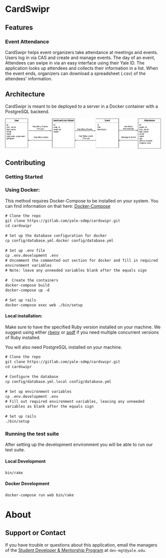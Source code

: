 # CardSwipr
## Features
### Event Attendance
CardSwipr helps event organizers take attendance at meetings and events. Users log in via CAS and create and manage events. The day of an event, Attendees can swipe in via an easy interface using their Yale ID. The application looks up attendees and collects their information in a list. When the event ends, organizers can download a spreadsheet (.csv) of the attendees' information.

## Architecture
CardSwipr is meant to be deployed to a server in a Docker container with a PostgreSQL backend.

![Data Architecture Model](READMEImages/CardSwipr_Data_Model.png)

## Contributing
### Getting Started

### Using Docker:
This method requires Docker-Compose to be installed on your system. You can find information on that here: [Docker-Compose](https://github.com/Yelp/docker-compose/blob/master/docs/install.md)

```
# Clone the repo
git clone https://gitlab.com/yale-sdmp/cardswipr.git
cd cardswipr

# Set up the database configuration for docker
cp config/database.yml.docker config/database.yml

# Set up .env file
cp .env.development .env
# Uncomment the commented out section for docker and fill in required environment variables
# Note: leave any unneeded variables blank after the equals sign

#  Create the containers
docker-compose build
docker-compose up -d

# Set up rails
docker-compose exec web ./bin/setup
```

#### Local installation:
Make sure to have the specified Ruby version installed on your machine. We suggest using either [rbenv](https://github.com/rbenv/rbenv) or [asdf](https://github.com/asdf-vm/asdf) if you need multiple concurrent versions of Ruby installed.

You will also need PostgreSQL installed on your machine.

```
# Clone the repo
git clone https://gitlab.com/yale-sdmp/cardswipr.git
cd cardswipr

# Configure the database
cp config/database.yml.local config/database.yml

# Set up environment variables
cp .env.development .env
# Fill out required environment variables, leaving any unneeded variables as blank after the equals sign

# Set up rails
./bin/setup
```

### Running the test suite
After setting up the development environment you will be able to run our test suite.

#### Local Development
`bin/rake`

#### Docker Development
`docker-compose run web bin/rake`

# About
## Support or Contact
If you have trouble or questions about this application, email the managers of the [Student Developer & Mentorship Program](http://yalestc.github.io) at `dev-mgt@yale.edu`.

